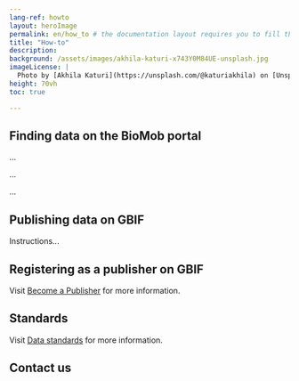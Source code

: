 ```yaml
---
lang-ref: howto
layout: heroImage
permalink: en/how_to # the documentation layout requires you to fill the permalink for it to be highlighted in the side navigation
title: "How-to"
description:
background: /assets/images/akhila-katuri-x743Y0M84UE-unsplash.jpg
imageLicense: |
  Photo by [Akhila Katuri](https://unsplash.com/@katuriakhila) on [Unsplash](https://unsplash.com)
height: 70vh
toc: true

---
```

## Finding data on the BioMob portal

...

...

...

## Publishing data on GBIF
Instructions... 

## Registering as a publisher on GBIF 

Visit [Become a Publisher](https://www.gbif.org/become-a-publisher) for more information.

## Standards
Visit [Data standards](https://www.gbif.org/standards) for more information.

## Contact us